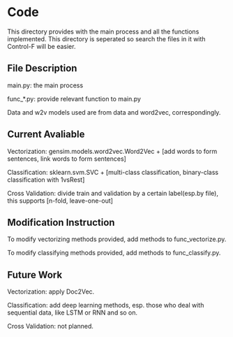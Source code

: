 # Code

This directory provides with the main process and all the functions implemented. This directory is seperated so search the files in it with Control-F will be easier.

## File Description

main.py: the main process

func_\*.py: provide relevant function to main.py

Data and w2v models used are from data and word2vec, correspondingly.

## Current Avaliable

Vectorization: gensim.models.word2vec.Word2Vec + [add words to form sentences, link words to form sentences]

Classification: sklearn.svm.SVC + [multi-class classification, binary-class classification with 1vsRest]

Cross Validation: divide train and validation by a certain label(esp.by file), this supports [n-fold, leave-one-out]

## Modification Instruction

To modify vectorizing methods provided, add methods to func_vectorize.py.

To modify classifying methods provided, add methods to func_classify.py.

## Future Work

Vectorization: apply Doc2Vec.

Classification: add deep learning methods, esp. those who deal with sequential data, like LSTM or RNN and so on.

Cross Validation: not planned.
